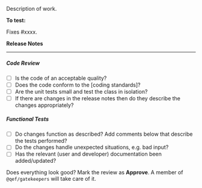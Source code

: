 Description of work.

**To test:**

<!-- Instructions for testing. -->

Fixes #xxxx. <!-- and fix #xxxx or close #xxxx xor resolves #xxxx -->

**Release Notes** 
<!--
Either edit the file in docs/source/release/... and it will be in your pull request or state
*Does not need to be in the release notes.*
-->

---

##### Code Review #####

- [ ] Is the code of an acceptable quality?
- [ ] Does the code conform to the [coding standards]?
- [ ] Are the unit tests small and test the class in isolation?
- [ ] If there are changes in the release notes then do they describe the changes appropriately?

##### Functional Tests #####

- [ ] Do changes function as described? Add comments below that describe the tests performed?
- [ ] Do the changes handle unexpected situations, e.g. bad input?
- [ ] Has the relevant (user and developer) documentation been added/updated?

Does everything look good? Mark the review as **Approve**. A member of `@qef/gatekeepers` will take care of it.
